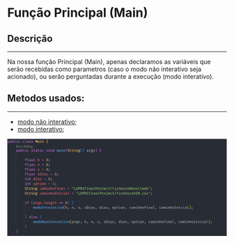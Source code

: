 # Função Principal (Main)

## Descrição ##
-------------------------
Na nossa função Principal (Main), apenas declaramos as variáveis que serão recebidas como parametros 
(caso o modo não interativo seja acionado), ou serão perguntadas durante a execução (modo interativo).

## Metodos usados: ##
-------------------------

* [modo não interativo](documentos/modoNaoInterativo.md);
* [modo interativo](documentos/modoInterativo.md);

![main](Imagens/main.png)